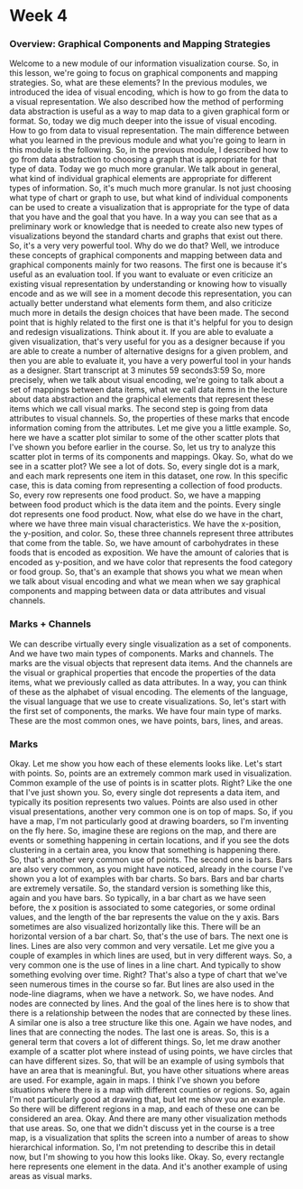# Week 4

### Overview: Graphical Components and Mapping Strategies

Welcome to a new module of our information visualization course. So, in this lesson, we're going to focus on graphical components and mapping strategies. So, what are these elements? In the previous modules, we introduced the idea of visual encoding, which is how to go from the data to a visual representation. We also described how the method of performing data abstraction is useful as a way to map data to a given graphical form or format. So, today we dig much deeper into the issue of visual encoding. How to go from data to visual representation. The main difference between what you learned in the previous module and what you're going to learn in this module is the following. So, in the previous module, I described how to go from data abstraction to choosing a graph that is appropriate for that type of data. Today we go much more granular. We talk about in general, what kind of individual graphical elements are appropriate for different types of information. So, it's much much more granular. Is not just choosing what type of chart or graph to use, but what kind of individual components can be used to create a visualization that is appropriate for the type of data that you have and the goal that you have. In a way you can see that as a preliminary work or knowledge that is needed to create also new types of visualizations beyond the standard charts and graphs that exist out there. So, it's a very very powerful tool. Why do we do that? Well, we introduce these concepts of graphical components and mapping between data and graphical components mainly for two reasons. The first one is because it's useful as an evaluation tool. If you want to evaluate or even criticize an existing visual representation by understanding or knowing how to visually encode and as we will see in a moment decode this representation, you can actually better understand what elements form them, and also criticize much more in details the design choices that have been made. The second point that is highly related to the first one is that it's helpful for you to design and redesign visualizations. Think about it. If you are able to evaluate a given visualization, that's very useful for you as a designer because if you are able to create a number of alternative designs for a given problem, and then you are able to evaluate it, you have a very powerful tool in your hands as a designer.
Start transcript at 3 minutes 59 seconds3:59
So, more precisely, when we talk about visual encoding, we're going to talk about a set of mappings between data items, what we call data items in the lecture about data abstraction and the graphical elements that represent these items which we call visual marks. The second step is going from data attributes to visual channels. So, the properties of these marks that encode information coming from the attributes. Let me give you a little example. So, here we have a scatter plot similar to some of the other scatter plots that I've shown you before earlier in the course. So, let us try to analyze this scatter plot in terms of its components and mappings. Okay. So, what do we see in a scatter plot? We see a lot of dots. So, every single dot is a mark, and each mark represents one item in this dataset, one row. In this specific case, this is data coming from representing a collection of food products. So, every row represents one food product. So, we have a mapping between food product which is the data item and the points. Every single dot represents one food product. Now, what else do we have in the chart, where we have three main visual characteristics. We have the x-position, the y-position, and color. So, these three channels represent three attributes that come from the table. So, we have amount of carbohydrates in these foods that is encoded as exposition. We have the amount of calories that is encoded as y-position, and we have color that represents the food category or food group. So, that's an example that shows you what we mean when we talk about visual encoding and what we mean when we say graphical components and mapping between data or data attributes and visual channels.

### Marks + Channels

We can describe virtually every single visualization as a set of components. And we have two main types of components. Marks and channels. The marks are the visual objects that represent data items. And the channels are the visual or graphical properties that encode the properties of the data items, what we previously called as data attributes. In a way, you can think of these as the alphabet of visual encoding. The elements of the language, the visual language that we use to create visualizations. So, let's start with the first set of components, the marks. We have four main type of marks. These are the most common ones, we have points, bars, lines, and areas.

### Marks

Okay. Let me show you how each of these elements looks like. Let's start with points. So, points are an extremely common mark used in visualization. Common example of the use of points is in scatter plots. Right? Like the one that I've just shown you. So, every single dot represents a data item, and typically its position represents two values. Points are also used in other visual presentations, another very common one is on top of maps. So, if you have a map, I'm not particularly good at drawing boarders, so I'm inventing on the fly here. So, imagine these are regions on the map, and there are events or something happening in certain locations, and if you see the dots clustering in a certain area, you know that something is happening there. So, that's another very common use of points. The second one is bars. Bars are also very common, as you might have noticed, already in the course I've shown you a lot of examples with bar charts. So bars. Bars and bar charts are extremely versatile. So, the standard version is something like this, again and you have bars. So typically, in a bar chart as we have seen before, the x position is associated to some categories, or some ordinal values, and the length of the bar represents the value on the y axis. Bars sometimes are also visualized horizontally like this. There will be an horizontal version of a bar chart. So, that's the use of bars. The next one is lines. Lines are also very common and very versatile. Let me give you a couple of examples in which lines are used, but in very different ways. So, a very common one is the use of lines in a line chart. And typically to show something evolving over time. Right? That's also a type of chart that we've seen numerous times in the course so far. But lines are also used in the node-line diagrams, when we have a network. So, we have nodes. And nodes are connected by lines. And the goal of the lines here is to show that there is a relationship between the nodes that are connected by these lines. A similar one is also a tree structure like this one. Again we have nodes, and lines that are connecting the nodes. The last one is areas. So, this is a general term that covers a lot of different things. So, let me draw another example of a scatter plot where instead of using points, we have circles that can have different sizes. So, that will be an example of using symbols that have an area that is meaningful. But, you have other situations where areas are used. For example, again in maps. I think I've shown you before situations where there is a map with different counties or regions. So, again I'm not particularly good at drawing that, but let me show you an example. So there will be different regions in a map, and each of these one can be considered an area. Okay. And there are many other visualization methods that use areas. So, one that we didn't discuss yet in the course is a tree map, is a visualization that splits the screen into a number of areas to show hierarchical information. So, I'm not pretending to describe this in detail now, but I'm showing to you how this looks like. Okay. So, every rectangle here represents one element in the data. And it's another example of using areas as visual marks.

